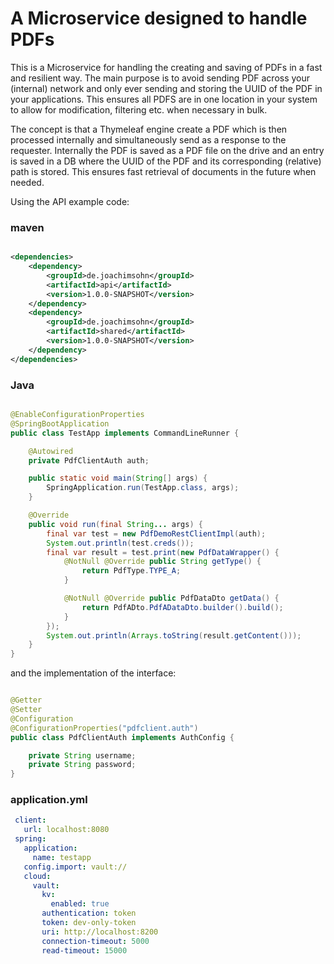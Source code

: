 # A Microservice designed to handle PDFs

This is a Microservice for handling the creating and saving of PDFs in a fast and resilient way.
The main purpose is to avoid sending PDF across your (internal) network and only ever sending and storing the UUID of
the PDF in your applications.
This ensures all PDFS are in one location in your system to allow for modification, filtering etc. when necessary in
bulk.

The concept is that a Thymeleaf engine create a PDF which is then processed internally and simultaneously send as a
response to the requester.
Internally the PDF is saved as a PDF file on the drive and an entry is saved in a DB where the UUID of the PDF and its
corresponding (relative) path is stored.
This ensures fast retrieval of documents in the future when needed.

Using the API example code:

### maven

```xml

<dependencies>
    <dependency>
        <groupId>de.joachimsohn</groupId>
        <artifactId>api</artifactId>
        <version>1.0.0-SNAPSHOT</version>
    </dependency>
    <dependency>
        <groupId>de.joachimsohn</groupId>
        <artifactId>shared</artifactId>
        <version>1.0.0-SNAPSHOT</version>
    </dependency>
</dependencies>
```

### Java

```java

@EnableConfigurationProperties
@SpringBootApplication
public class TestApp implements CommandLineRunner {

    @Autowired
    private PdfClientAuth auth;

    public static void main(String[] args) {
        SpringApplication.run(TestApp.class, args);
    }

    @Override
    public void run(final String... args) {
        final var test = new PdfDemoRestClientImpl(auth);
        System.out.println(test.creds());
        final var result = test.print(new PdfDataWrapper() {
            @NotNull @Override public String getType() {
                return PdfType.TYPE_A;
            }

            @NotNull @Override public PdfDataDto getData() {
                return PdfADto.PdfADataDto.builder().build();
            }
        });
        System.out.println(Arrays.toString(result.getContent()));
    }
}
```

and the implementation of the interface:

```java

@Getter
@Setter
@Configuration
@ConfigurationProperties("pdfclient.auth")
public class PdfClientAuth implements AuthConfig {

    private String username;
    private String password;
}
```

### application.yml

```yaml
 client:
   url: localhost:8080
 spring:
   application:
     name: testapp
   config.import: vault://
   cloud:
     vault:
       kv:
         enabled: true
       authentication: token
       token: dev-only-token
       uri: http://localhost:8200
       connection-timeout: 5000
       read-timeout: 15000
 ```